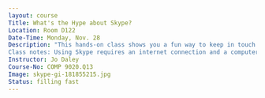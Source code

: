 ```yaml
---
layout: course
Title: What's the Hype about Skype?
Location: Room D122
Date-Time: Monday, Nov. 28
Description: "This hands-on class shows you a fun way to keep in touch with loved-ones across the nation and the world. Learn how to place phone calls and take part in free video chats using Skype. This seminar will cover basic functionality of Skype, including download and install, how to create a profile, setting up an account, adding other users, and creating groups.
Class notes: Using Skype requires an internet connection and a computer or mobile device with a microphone and speakers. Video chats require a webcam. If you have an existing Skype account, please bring your login information to class. Prerequisite: Basic computer and Internet skills."
Instructor: Jo Daley
Course-No: COMP 9020.Q13
Image: skype-gi-181855215.jpg
Status: filling fast
---
```

